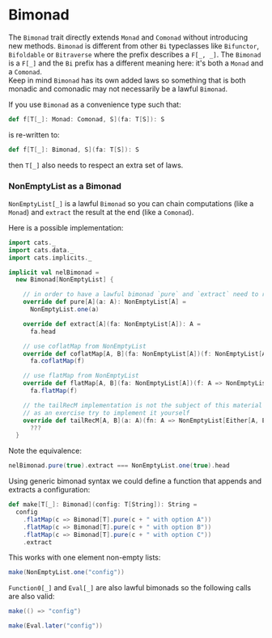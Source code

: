 # Bimonad

The `Bimonad` trait directly extends `Monad` and `Comonad` without introducing new methods.  `Bimonad` is
different from other `Bi` typeclasses like `Bifunctor`, `Bifoldable` or `Bitraverse` where the prefix describes
a `F[_, _]`. The `Bimonad` is a `F[_]` and the `Bi` prefix has a different meaning here: it's both a `Monad` and a `Comonad`.  
Keep in mind `Bimonad` has its own added laws so something that is both monadic
and comonadic may not necessarily be a lawful `Bimonad`.

If you use `Bimonad` as a convenience type such that:
```scala
def f[T[_]: Monad: Comonad, S](fa: T[S]): S
```
is re-written to:
```scala
def f[T[_]: Bimonad, S](fa: T[S]): S
```
then `T[_]` also needs to respect an extra set of laws.

### NonEmptyList as a Bimonad
`NonEmptyList[_]` is a lawful `Bimonad` so you can chain computations (like a `Monad`) and `extract` the result at the end (like a `Comonad`).

Here is a possible implementation:
```scala mdoc
import cats._
import cats.data._
import cats.implicits._

implicit val nelBimonad =
  new Bimonad[NonEmptyList] {

    // in order to have a lawful bimonad `pure` and `extract` need to respect: `nelBimonad.extract(nelBimonad.pure(a)) <-> a`
    override def pure[A](a: A): NonEmptyList[A] =
      NonEmptyList.one(a)

    override def extract[A](fa: NonEmptyList[A]): A =
      fa.head

    // use coflatMap from NonEmptyList
    override def coflatMap[A, B](fa: NonEmptyList[A])(f: NonEmptyList[A] => B): NonEmptyList[B] =
      fa.coflatMap(f)

    // use flatMap from NonEmptyList
    override def flatMap[A, B](fa: NonEmptyList[A])(f: A => NonEmptyList[B]): NonEmptyList[B] =
      fa.flatMap(f)

    // the tailRecM implementation is not the subject of this material
    // as an exercise try to implement it yourself
    override def tailRecM[A, B](a: A)(fn: A => NonEmptyList[Either[A, B]]): NonEmptyList[B] =
      ???
  }
```

Note the equivalence:
```scala mdoc
nelBimonad.pure(true).extract === NonEmptyList.one(true).head
```

Using generic bimonad syntax we could define a function that appends and extracts a configuration:
```scala mdoc
def make[T[_]: Bimonad](config: T[String]): String = 
  config
    .flatMap(c => Bimonad[T].pure(c + " with option A"))
    .flatMap(c => Bimonad[T].pure(c + " with option B"))
    .flatMap(c => Bimonad[T].pure(c + " with option C"))
    .extract
```

This works with one element non-empty lists:
```scala mdoc
make(NonEmptyList.one("config"))
```

`Function0[_]` and `Eval[_]` are also lawful bimonads so the following calls are also valid:
```scala mdoc
make(() => "config")

make(Eval.later("config"))
```
